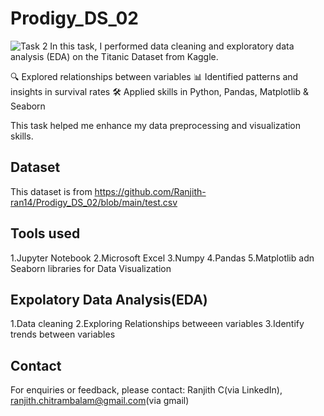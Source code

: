 # Prodigy_DS_02
![Task 2](task2_question.PNG.png)
In this task, I performed data cleaning and exploratory data analysis (EDA) on the Titanic Dataset from Kaggle.

🔍 Explored relationships between variables 📊 Identified patterns and insights in survival rates 🛠️ Applied skills in Python, Pandas, Matplotlib & Seaborn

This task helped me enhance my data preprocessing and visualization skills.
## Dataset
This dataset is from https://github.com/Ranjith-ran14/Prodigy_DS_02/blob/main/test.csv
## Tools used
1.Jupyter Notebook 2.Microsoft Excel 3.Numpy 4.Pandas 5.Matplotlib adn Seaborn libraries for Data Visualization
## Expolatory Data Analysis(EDA)
1.Data cleaning 2.Exploring Relationships betweeen variables 3.Identify trends between variables
## Contact
For enquiries or feedback, please contact:
Ranjith C(via LinkedIn), ranjith.chitrambalam@gmail.com(via gmail)
